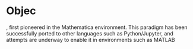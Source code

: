 # Objec


, first pioneered in the Mathematica environment. This paradigm has been successfully ported to other languages such as Python/Jupyter, and attempts are underway to enable it in environments such as MATLAB